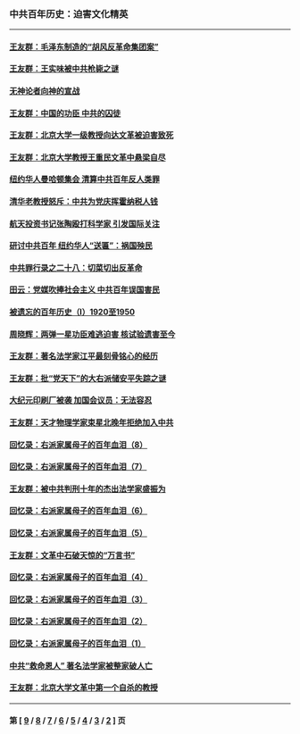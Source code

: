 ### 中共百年历史：迫害文化精英
---
#### [王友群：毛泽东制造的“胡风反革命集团案”](../../pages/nf1176111/n13324909.md?11260430) 
#### [王友群：王实味被中共枪毙之谜](../../pages/nf1176111/n13307502.md?11260430) 
#### [无神论者向神的宣战](../../pages/nf1176111/n13281535.md?11260430) 
#### [王友群：中国的功臣 中共的囚徒](../../pages/nf1176111/n13291790.md?11260430) 
#### [王友群：北京大学一级教授向达文革被迫害致死](../../pages/nf1176111/n13150966.md?11260430) 
#### [王友群：北京大学教授王重民文革中悬梁自尽](../../pages/nf1176111/n13084645.md?11260430) 
#### [纽约华人曼哈顿集会 清算中共百年反人类罪](../../pages/nf1176111/n13084157.md?11260430) 
#### [清华老教授怒斥：中共为党庆挥霍纳税人钱](../../pages/nf1176111/n13071430.md?11260430) 
#### [航天投资书记张陶殴打科学家 引发国际关注](../../pages/nf1176111/n13069132.md?11260430) 
#### [研讨中共百年 纽约华人“送匾”：祸国殃民](../../pages/nf1176111/n13057367.md?11260430) 
#### [中共罪行录之二十八：切菜切出反革命](../../pages/nf1176111/n13030600.md?11260430) 
#### [田云：党媒吹捧社会主义 中共百年误国害民](../../pages/nf1176111/n13006682.md?11260430) 
#### [被遗忘的百年历史（I）1920至1950](../../pages/nf1176111/n12986411.md?11260430) 
#### [周晓辉：两弹一星功臣难逃迫害 核试验遗害至今](../../pages/nf1176111/n12974997.md?11260430) 
#### [王友群：著名法学家江平最刻骨铭心的经历](../../pages/nf1176111/n12970787.md?11260430) 
#### [王友群：批“党天下”的大右派储安平失踪之谜](../../pages/nf1176111/n12954229.md?11260430) 
#### [大纪元印刷厂被袭 加国会议员：无法容忍](../../pages/nf1176111/n12883028.md?11260430) 
#### [王友群：天才物理学家束星北晚年拒绝加入中共](../../pages/nf1176111/n12792913.md?11260430) 
#### [回忆录：右派家属母子的百年血泪（8）](../../pages/nf1176111/n12706196.md?11260430) 
#### [回忆录：右派家属母子的百年血泪（7）](../../pages/nf1176111/n12706191.md?11260430) 
#### [王友群：被中共判刑十年的杰出法学家盛振为](../../pages/nf1176111/n12706141.md?11260430) 
#### [回忆录：右派家属母子的百年血泪（6）](../../pages/nf1176111/n12698863.md?11260430) 
#### [回忆录：右派家属母子的百年血泪（5）](../../pages/nf1176111/n12692515.md?11260430) 
#### [王友群：文革中石破天惊的“万言书”](../../pages/nf1176111/n12690994.md?11260430) 
#### [回忆录：右派家属母子的百年血泪（4）](../../pages/nf1176111/n12686410.md?11260430) 
#### [回忆录：右派家属母子的百年血泪（3）](../../pages/nf1176111/n12683820.md?11260430) 
#### [回忆录：右派家属母子的百年血泪（2）](../../pages/nf1176111/n12679738.md?11260430) 
#### [回忆录：右派家属母子的百年血泪（1）](../../pages/nf1176111/n12678112.md?11260430) 
#### [中共“救命恩人” 著名法学家被整家破人亡](../../pages/nf1176111/n12658168.md?11260430) 
#### [王友群：北京大学文革中第一个自杀的教授](../../pages/nf1176111/n12632697.md?11260430) 

---
#### 第 [ [9](./9.md?11260430) / [8](./8.md?11260430) / [7](./7.md?11260430) / [6](./6.md?11260430) / [5](./5.md?11260430) / [4](./4.md?11260430) / [3](./3.md?11260430) / [2](./2.md?11260430) ] 页
